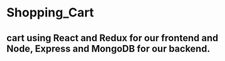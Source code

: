 # Shopping_Cart
cart using React and Redux for our frontend and Node, Express and MongoDB for our backend.
---
